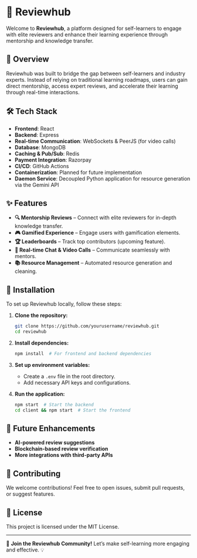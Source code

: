 # 🚀 Reviewhub

Welcome to **Reviewhub**, a platform designed for self-learners to engage with elite reviewers and enhance their learning experience through mentorship and knowledge transfer.

## 🌟 Overview

Reviewhub was built to bridge the gap between self-learners and industry experts. Instead of relying on traditional learning roadmaps, users can gain direct mentorship, access expert reviews, and accelerate their learning through real-time interactions.

## 🛠️ Tech Stack

- **Frontend**: React
- **Backend**: Express
- **Real-time Communication**: WebSockets & PeerJS (for video calls)
- **Database**: MongoDB
- **Caching & Pub/Sub**: Redis
- **Payment Integration**: Razorpay
- **CI/CD**: GitHub Actions
- **Containerization**: Planned for future implementation
- **Daemon Service**: Decoupled Python application for resource generation via the Gemini API

## ✨ Features

- **🔍 Mentorship Reviews** – Connect with elite reviewers for in-depth knowledge transfer.
- **🎮 Gamified Experience** – Engage users with gamification elements.
- **🏆 Leaderboards** – Track top contributors (upcoming feature).
- **💬 Real-time Chat & Video Calls** – Communicate seamlessly with mentors.
- **📚 Resource Management** – Automated resource generation and cleaning.

## 🚀 Installation

To set up Reviewhub locally, follow these steps:

1. **Clone the repository:**
   ```bash
   git clone https://github.com/yourusername/reviewhub.git
   cd reviewhub
   ```

2. **Install dependencies:**
   ```bash
   npm install  # For frontend and backend dependencies
   ```

3. **Set up environment variables:**
   - Create a `.env` file in the root directory.
   - Add necessary API keys and configurations.

4. **Run the application:**
   ```bash
   npm start  # Start the backend
   cd client && npm start  # Start the frontend
   ```

## 🎯 Future Enhancements

- **AI-powered review suggestions**
- **Blockchain-based review verification**
- **More integrations with third-party APIs**

## 🤝 Contributing

We welcome contributions! Feel free to open issues, submit pull requests, or suggest features.

## 📜 License

This project is licensed under the MIT License.

---

🚀 **Join the Reviewhub Community!** Let’s make self-learning more engaging and effective. 💡
